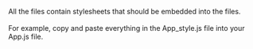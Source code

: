 All the files contain stylesheets that should be embedded into the files. 
</br></br>For example, copy and paste everything in the App_style.js file into your App.js file.
